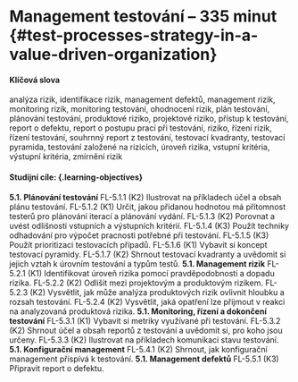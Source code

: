 # Management testování – 335 minut {#test-processes-strategy-in-a-value-driven-organization}

#### Klíčová slova

analýza rizik, identifikace rizik, management defektů, management rizik, monitoring rizik, monitoring testování, ohodnocení rizik, plán testování, plánování testování, produktové riziko, projektové riziko, přístup k testování, report o defektu, report o postupu prací při testování, riziko, řízení rizik, řízení testování, souhrnný report z testování, testovací kvadranty, testovací pyramida, testování založené na rizicích, úroveň rizika, vstupní kritéria, výstupní kritéria, zmírnění rizik

#### Studijní cíle: {.learning-objectives}

**5.1. Plánování testování**
FL-5.1.1 (K2) Ilustrovat na příkladech účel a obsah plánu testování.
FL-5.1.2 (K1) Určit, jakou přidanou hodnotou má přítomnost testerů pro plánování iterací a plánování vydání.
FL-5.1.3 (K2) Porovnat a uvést odlišnosti vstupních a výstupních kritérií.
FL-5.1.4 (K3) Použít techniky odhadování pro výpočet pracnosti potřebné při testování.
FL-5.1.5 (K3) Použít prioritizaci testovacích případů.
FL-5.1.6 (K1) Vybavit si koncept testovací pyramidy.
FL-5.1.7 (K2) Shrnout testovací kvadranty a uvědomit si jejich vztah k úrovním testování a typům testů.
**5.1. Management rizik**
FL-5.2.1 (K1) Identifikovat úroveň rizika pomocí pravděpodobnosti a dopadu rizika.
FL-5.2.2 (K2) Odlišit mezi projektovým a produktovým rizikem.
FL-5.2.3 (K2) Vysvětlit, jak může analýza produktových rizik ovlivnit hloubku a rozsah testování.
FL-5.2.4 (K2) Vysvětlit, jaká opatření lze přijmout v reakci na analyzovaná produktová rizika.
**5.1. Monitoring, řízení a dokončení testování**
FL-5.3.1 (K1) Vybavit si metriky využívané při testování.
FL-5.3.2 (K2) Shrnout účel a obsah reportů z testování a uvědomit si, pro koho jsou určeny.
FL-5.3.3 (K2) Ilustrovat na příkladech komunikaci stavu testování.
**5.1. Konfigurační management**
FL-5.4.1 (K2) Shrnout, jak konfigurační management přispívá k testování.
**5.1. Management defektů**
FL-5.5.1 (K3) Připravit report o defektu.